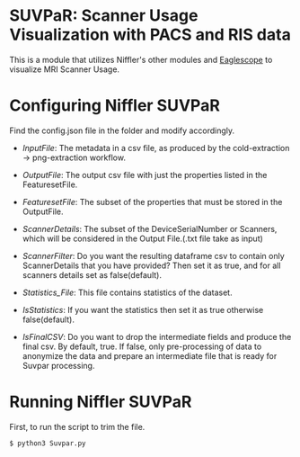 # SUVPaR: Scanner Usage Visualization with PACS and RIS data

This is a module that utilizes Niffler's other modules and [Eaglescope](https://github.com/sharmalab/eaglescope) to 
visualize MRI Scanner Usage.


# Configuring Niffler SUVPaR

Find the config.json file in the folder and modify accordingly.

* *InputFile*: The metadata in a csv file, as produced by the cold-extraction -> png-extraction workflow.

* *OutputFile*: The output csv file with just the properties listed in the FeaturesetFile.

* *FeaturesetFile*: The subset of the properties that must be stored in the OutputFile.

* *ScannerDetails*: The subset of the DeviceSerialNumber or Scanners, which will be considered in the Output File.(.txt file take as input)

* *ScannerFilter*:  Do you want the resulting dataframe csv to contain only ScannerDetails that you have provided? Then set it as true, and for all scanners details set as false(default).

* *Statistics_File*: This file contains  statistics of the dataset.

* *IsStatistics*: If you want the statistics then set it as true otherwise false(default).

* *IsFinalCSV*: Do you want to drop the intermediate fields and produce the final csv. By default, true. If false, only pre-processing of data to anonymize the data and prepare an intermediate file that is ready for Suvpar processing.

# Running Niffler SUVPaR

First, to run the script to trim the file.

````
$ python3 Suvpar.py
````
